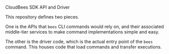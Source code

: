 CloudBees SDK API and Driver

This repository defines two pieces.

One is the APIs that `bees` CLI commands would rely on, and their associated middle-tier services
to make command implementations simple and easy.

The other is the driver code, which is the actual entry point of the `bees` command. This houses
code that load commands and transfer executions.
